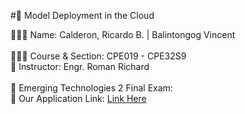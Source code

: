 #👋 Model Deployment in the Cloud <br/> 

👩🏻‍💻 Name:   Calderon, Ricardo B.  | Balintongog Vincent <br/>  
👩🏻‍🎓 Course & Section:  CPE019 - CPE32S9 <br/> 
🎨 Instructor: Engr. Roman Richard <br/>  
🌷 Emerging Technologies 2 Final Exam:<br/> 
💭 Our Application Link: [Link Here](https://cpe019finalproject-5bhxivmntchemeeudwpbzn.streamlit.app/?fbclid=IwAR1jpe1ulAb3Tl4k0wnVyGy8ZOHOtYotYeLoNGvotXK4vwr9UDlkhoHew-Q)<br/> 
